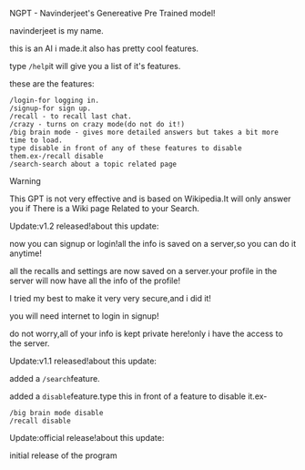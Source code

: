 NGPT - Navinderjeet's Genereative Pre Trained model!

navinderjeet is my name.

this is an AI i made.it also has pretty cool features.

type `/help`it will give you a list of it's features.

these are the features:
```
/login-for logging in.
/signup-for sign up.
/recall - to recall last chat.
/crazy - turns on crazy mode(do not do it!)
/big brain mode - gives more detailed answers but takes a bit more time to load.
type disable in front of any of these features to disable them.ex-/recall disable
/search-search about a topic related page
```
> [!WARNING]  
> This GPT is not very effective and is based on Wikipedia.It will only answer you if There is a Wiki page Related to your Search.

Update:v1.2 released!about this update:

now you can signup or login!all the info is saved on a server,so you can do it anytime!

all the recalls and settings are now saved on a server.your profile in the server will now have all the info of the profile!

I tried my best to make it very very secure,and i did it!

you will need internet to login in signup!

do not worry,all of your info is kept private here!only i have the access to the server.

Update:v1.1 released!about this update:

added a `/search`feature.

added a `disable`feature.type this in front of a feature to disable it.ex-
```
/big brain mode disable
/recall disable
```

Update:official release!about this update:

initial release of the program
